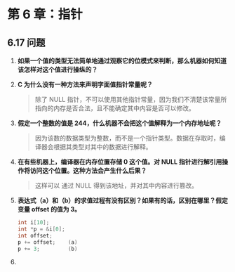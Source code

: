# 第 6 章：指针

## 6.17 问题

1. **如果一个值的类型无法简单地通过观察它的位模式来判断，那么机器如何知道该怎样对这个值进行操纵的？**

    > 

2. **C 为什么没有一种方法来声明字面值指针常量呢？**

    > 除了 NULL 指针，不可以使用其他指针常量，因为我们不清楚该常量所指向的内存是否合法，且不能确定其中内容是否可以修改。

3. **假定一个整数的值是 244，什么机器不会把这个值解释为一个内存地址呢？**

    > 因为该数的数据类型为整数，而不是一个指针类型。数据在存取时，编译器会根据其类型对其中的数据进行解释。

4. **在有些机器上，编译器在内存位置存储 0 这个值。对 NULL 指针进行解引用操作将访问这个位置。这种方法会产生什么后果？**

    > 这样可以 通过 NULL 得到该地址，并对其中内容进行篡改。

5. **表达式（a）和（b）的求值过程有没有区别？如果有的话，区别在哪里？假定变量 offset 的值为 3。**

    ```c
    int i[10];
    int *p = &i[0];
    int offset;
    p += offset;	(a)
    p += 3;			(b)
    ```

    > 

6. 



